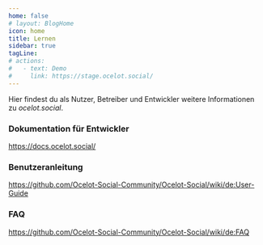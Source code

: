 ```yaml
---
home: false
# layout: BlogHome
icon: home
title: Lernen
sidebar: true
tagLine: 
# actions:
#   - text: Demo
#     link: https://stage.ocelot.social/
---
```

<!-- ## XXX -->

Hier findest du als Nutzer, Betreiber und Entwickler weitere Informationen zu *ocelot.social*.

### Dokumentation für Entwickler

<https://docs.ocelot.social/>

### Benutzeranleitung

<https://github.com/Ocelot-Social-Community/Ocelot-Social/wiki/de:User-Guide>

### FAQ

<https://github.com/Ocelot-Social-Community/Ocelot-Social/wiki/de:FAQ>
